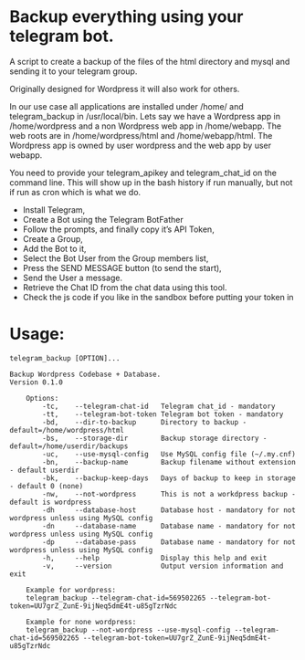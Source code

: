 # Backup everything using your telegram bot.


A script to create a backup of the files of the html directory and mysql and sending it to your telegram group.

Originally designed for Wordpress it will also work for others.

In our use case all applications are installed under /home/ and telegram_backup in /usr/local/bin. Lets say we have a Wordpress app in /home/wordpress and a non Wordpress web app in /home/webapp. The web roots are in /home/wordpress/html and /home/webapp/html. The Wordpress app is owned by user wordpress and the web app by user webapp.

You need to provide your telegram_apikey and telegram_chat_id on the command line. This will show up in the bash history if run manually, but not if run as cron which is what we do.

- Install Telegram,
- Create a Bot using the Telegram BotFather
- Follow the prompts, and finally copy it’s API Token,
- Create a Group,
- Add the Bot to it,
- Select the Bot User from the Group members list,
- Press the SEND MESSAGE button (to send the start),
- Send the User a message.
- Retrieve the Chat ID from the chat data using this tool. 
- Check the js code if you like in the sandbox before putting your token in
 

# Usage:
```
telegram_backup [OPTION]...

Backup Wordpress Codebase + Database.
Version 0.1.0

    Options:
        -tc,    --telegram-chat-id   Telegram chat_id - mandatory
        -tt,    --telegram-bot-token Telegram bot token - mandatory
        -bd,    --dir-to-backup      Directory to backup - default=/home/wordpress/html
        -bs,    --storage-dir        Backup storage directory - default=/home/userdir/backups
        -uc,    --use-mysql-config   Use MySQL config file (~/.my.cnf)
        -bn,    --backup-name        Backup filename without extension - default userdir
        -bk,    --backup-keep-days   Days of backup to keep in storage - default 0 (none)
        -nw,    --not-wordpress      This is not a workdpress backup - default is wordpress
        -dh     --database-host      Database host - mandatory for not wordpress unless using MySQL config
        -dn     --database-name      Database name - mandatory for not wordpress unless using MySQL config
        -dp     --database-pass      Database name - mandatory for not wordpress unless using MySQL config
        -h,     --help               Display this help and exit
        -v,     --version            Output version information and exit

    Example for wordpress:
    telegram_backup --telegram-chat-id=569502265 --telegram-bot-token=UU7grZ_ZunE-9ijNeq5dmE4t-u85gTzrNdc

    Example for none wordpress:
    telegram_backup --not-wordpress --use-mysql-config --telegram-chat-id=569502265 --telegram-bot-token=UU7grZ_ZunE-9ijNeq5dmE4t-u85gTzrNdc
```
